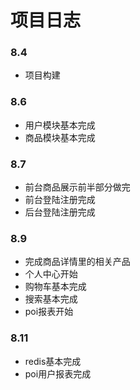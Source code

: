 # 项目日志
### 8.4
 - 项目构建
### 8.6
 - 用户模块基本完成
 - 商品模块基本完成
### 8.7
 - 前台商品展示前半部分做完 
 - 前台登陆注册完成
 - 后台登陆注册完成
### 8.9
 - 完成商品详情里的相关产品
 - 个人中心开始
 - 购物车基本完成
 - 搜索基本完成
 - poi报表开始
### 8.11
- redis基本完成
- poi用户报表完成